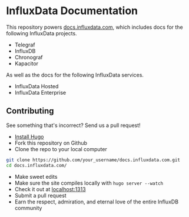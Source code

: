 # InfluxData Documentation

This repository powers [docs.influxdata.com](https://docs.influxdata.com), which includes docs for the following InfluxData projects.

- Telegraf
- InfluxDB
- Chronograf
- Kapacitor

As well as the docs for the following InfluxData services.

- InfluxData Hosted
- InfluxData Enterprise

## Contributing

See something that's incorrect? Send us a pull request!

* [Install Hugo](http://gohugo.io/overview/installing/)
* Fork this repository on Github
* Clone the repo to your local computer
```bash
git clone https://github.com/your_username/docs.influxdata.com.git
cd docs.influxdata.com/
```
* Make sweet edits
* Make sure the site compiles locally with `hugo server --watch`
* Check it out at [localhost:1313](http://localhost:1313/)
* Submit a pull request
* Earn the respect, admiration, and eternal love of the entire InfluxDB community
